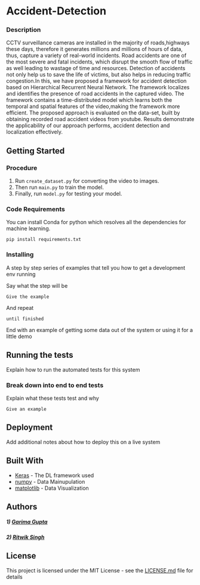 # Accident-Detection

### Description

CCTV surveillance cameras are installed in the majority of roads,highways these days, therefore it generates millions and millions of hours of data, thus, capture a variety of real-world incidents. Road accidents are one of the most severe and fatal incidents, which disrupt the smooth flow of traffic as well leading to wastage of time and resources. Detection of accidents not only help us to save the life of victims, but also helps in reducing traffic congestion.In this, we have proposed a framework for accident detection based on Hierarchical Recurrent Neural Network. The framework localizes and identifies the presence of road accidents in the captured video. The framework contains a time-distributed model which learns both the temporal and spatial features of the video,making the framework more efficient. The proposed approach is evaluated on the data-set, built by obtaining recorded road accident videos from youtube. Results demonstrate the applicability of our approach performs, accident detection and localization effectively.

## Getting Started

<h3>Procedure</h3>

1) Run `create_dataset.py` for converting the video to images.
2) Then run `main.py` to train the model.
3) Finally, run `model.py` for testing your model.

### Code Requirements

You can install Conda for python which resolves all the dependencies for machine learning.

```
pip install requirements.txt
```

### Installing

A step by step series of examples that tell you how to get a development env running

Say what the step will be

```
Give the example
```

And repeat

```
until finished
```

End with an example of getting some data out of the system or using it for a little demo

## Running the tests

Explain how to run the automated tests for this system

### Break down into end to end tests

Explain what these tests test and why

```
Give an example
```

## Deployment

Add additional notes about how to deploy this on a live system

## Built With

* [Keras](https://keras.io/) - The DL framework used
* [numpy](https://numpy.org/) - Data Mainupulation
* [matplotlib](https://matplotlib.org/) - Data Visualization



## Authors

##### 1) [Garima Gupta](https://github.com/Garimagupta85)
##### 2) [Ritwik Singh](https://github.com/ritwik-singh)


## License

This project is licensed under the MIT License - see the [LICENSE.md](LICENSE.md) file for details
